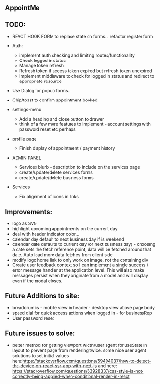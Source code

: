 ## AppointMe

## TODO:

- REACT HOOK FORM to replace state on forms... refactor register form

 - Auth:
    - implement auth checking and limiting routes/functionality
    - Check logged in status
    - Manage token refresh
    - Refresh token if access token expired but refresh token unexpired
    - Implement middleware to check for logged in status and redirect to appropriate resource

 - Use Dialog for popup forms...
 - Chip/toast to confirm appointment booked

 - settings-menu
    - Add a heading and close button to drawer
    - think of a few more features to implement - account settings with password reset etc perhaps

- profile page
    - Finish display of appointment / payment history

- ADMIN PANEL
    - Services blurb - description to include on the services page
    - create/update/delete services forms
    - create/update/delete business forms

- Services
    - Fix alignment of icons in links


## Improvements:
 - logo as SVG
 - highlight upcoming appointments on the current day
 - deal with header indicator color...
 - calendar day default to next business day if is weekend
 - calendar date defaults to current day (or next business day) - choosing a date sets the fetch reference point, data will be fetched around that date. Auto load more data fetches from client side
 - modify logo home link to only work on image, not the containing div
 - Create user feedback context so I can implement a single success / error message handler at the application level. This will also make messages persist when they originate from a model and will display even if the modal closes.

## Future Additions to site:
 - breadcrumbs - mobile view in header - desktop view above page body
 - speed dial for quick access actions when logged in - for businessRep
 - User password reset

## Future issues to solve:
 - better method for getting viewport width/user agent for useState in layout to prevent page from rendering twice. some nice user agent solutions to set initial values here:https://stackoverflow.com/questions/59494037/how-to-detect-the-device-on-react-ssr-app-with-next-js and here: https://stackoverflow.com/questions/63928337/css-style-is-not-correctly-being-applied-when-conditional-render-in-react
